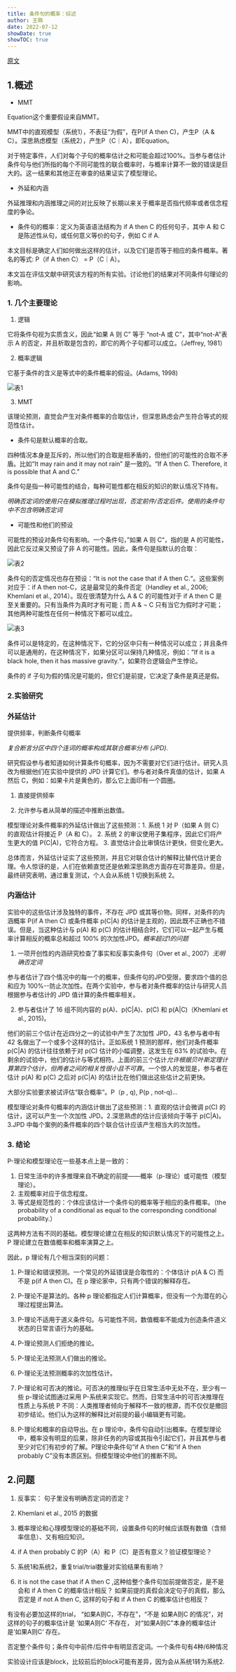 ```yaml
---
title: 条件句的概率：综述
author: 王萌
date: 2022-07-12
showDate: true 
showTOC: true
---
```


[原文](../Source_Files/2022-07-12-WM1.pdf)

## 1.概述

- MMT

Equation这个重要假设来自MMT。

MMT中的直观模型（系统1），不表征“为假”，在P(if A then C)，产生P（A & C）。深思熟虑模型（系统2），产生P（C｜A），即Equation。

对于特定事件，人们对每个子句的概率估计之和可能会超过100%。当参与者估计条件句与他们所指的每个不同可能性的联合概率时，与概率计算不一致的错误是巨大的。这一结果和其他正在审查的结果证实了模型理论。

- 外延和内涵

外延推理和内涵推理之间的对比反映了长期以来关于概率是否指代频率或者信念程度的争论。

- 条件句的概率：定义为英语语法结构为 if A then C 的任何句子，其中 A 和 C 是陈述性从句，或任何意义等价的句子，例如 C if A. 

本文目标是确定人们如何做出这样的估计，以及它们是否等于相应的条件概率。著名的等式: P（if A then C） = P（C｜A）。

本文旨在评估文献中研究该方程的所有实验。讨论他们的结果对不同条件句理论的影响。

### 1. 几个主要理论

1. 逻辑

它将条件句视为实质含义，因此“如果 A 则 C” 等于 “not-A 或 C”，其中“not-A”表示 A 的否定，并且析取是包含的，即它的两个子句都可以成立。（Jeffrey, 1981）

2. 概率逻辑

它基于条件的含义是等式中的条件概率的假设。(Adams, 1998)

![表1](../Supporting_Information/2022-07-12-WM1-table1.png)

3. MMT

该理论预测，直觉会产生对条件概率的合取估计，但深思熟虑会产生符合等式的规范性估计。

- 条件句是默认概率的合取。

四种情况本身是互斥的，所以他们的合取是相矛盾的，但他们的可能性的合取不矛盾。比如“It may rain and it may not rain” 是一致的。“If A then C.
Therefore, it is possible that A and C.”

条件句是指一种可能性的结合，每种可能性都在相反的知识的默认情况下持有。

*明确否定词的使用只在模拟推理过程时出现，否定前件/否定后件。使用的条件句中不包含明确否定词*

- 可能性和他们的预设

可能性的预设对条件句有影响。一个条件句，”如果 A 则 C“，指的是 A 的可能性，因此它反过来又预设了非 A 的可能性。因此，条件句是指默认的合取：

![表2](../Supporting_Information/2022-07-12-WM1-table2.png)

条件句的否定情况也存在预设：“It is not the case that if A then C.“。这些案例对应于：if​​ A then not-C，这是最常见的条件否定（Handley et al., 2006; Khemlani et al., 2014）。现在很清楚为什么 A & C 的可能性对于 if A then C 是至关重要的。只有当条件为真时才有可能；而 A & ¬ C 只有当它为假时才可能；其他两种可能性在任何一种情况下都可以成立。

![表3](../Supporting_Information/2022-07-12-WM1-table3.png)

条件可以是特定的，在这种情况下，它的分区中只有一种情况可以成立；并且条件可以是通用的，在这种情况下，如果分区可以保持几种情况，例如：”If it is a black hole, then it has massive gravity.“，如果符合逻辑会产生悖论。

条件的 if 子句为假的情况是可能的，但它们是前提，它决定了条件是真还是假。

### 2.实验研究

### 外延估计

提供频率，判断条件句概率

*复合断言分区中四个连词的概率构成其联合概率分布 (JPD).*

研究假设参与者知道如何计算条件句概率，因为不需要对它们进行估计。研究人员改为根据他们在实验中提供的 JPD 计算它们。参与者对条件真值的估计，如果 A 然后 C，例如：如果卡片是黄色的，那么它上面印有一个圆圈。

1. 直接提供频率

2. 允许参与者从简单的描述中推断出数值。

模型理论对条件概率的外延估计做​​出了这些预测：1. 系统 1 对 P（如果 A 则 C）的直观估计将接近 P（A 和 C）。 2. 系统 2 的审议使用子集程序，因此它们将产生更大的值 P(C|A)，它符合方程。 3. 直觉估计会比审慎估计更快，但变化更大。

总体而言，外延估计证实了这些预测，并且它对联合估计的解释比替代估计更合理。令人惊讶的是，人们在依赖直觉还是依赖深思熟虑方面存在可靠差异。但是，最终研究表明，通过重复测试，个人会从系统 1 切换到系统 2。

### 内涵估计

实验中的这些估计涉及独特的事件，不存在 JPD 或其等价物。同样，对条件的内涵概率 P(if A then C) 或条件概率 p(C|A) 的估计是主观的，因此既不正确也不错误。但是，当这种估计与 p(A) 和 p(C) 的估计相结合时，它们可以一起产生与概率计算相反的概率总和超过 100% 的次加性JPD。*概率超过1的问题*

1. 一项开创性的内涵研究检查了事实和反事实条件句（Over et al., 2007）*无明确否定词* 

参与者估计了四个情况中的每一个的概率，但条件句的JPD受限，要求四个值的总和应为 100%--防止次加性。在两个实验中，参与者对条件概率的估计与研究人员根据参与者估计的 JPD 值计算的条件概率相关。

2. 参与者估计了 16 组不同内容的 p(A)、p(C|A)、p(C) 和 p(A|C)（Khemlani et al., 2015)。

他们的前三个估计在近四分之一的试验中产生了次加性 JPD，43 名参与者中有 42 名做出了一个或多个这样的估计。正如系统 1 预测的那样，他们对条件概率 p(C|A) 的估计往往依赖于对 p(C) 估计的小幅调整，这发生在 63% 的试验中。在剩余的试验中，他们的估计与等式相符。上面的前三个估计*允许根据贝叶斯定理计算第四个估计，但两者之间的相关性很小且不可靠*。一个惊人的发现是，参与者在估计 p(A) 和 p(C) 之后对 p(C|A) 的估计比在他们做出这些估计之前更快。 

大部分实验要求被试评估“联合概率”。P（p , q), P(p , not-q)...

模型理论对条件句概率的内涵估计做出了这些预测：1. 直观的估计会微调 p(C) 的估计，这可以产生一个次加性 JPD。2.深思熟虑的估计应该倾向于等于 p(C|A)。3.JPD 中每个案例的条件概率的四个联合估计应该产生相当大的次加性。

### 3. 结论

P-理论和模型理论在一些基本点上是一致的： 
1. 日常生活中的许多推理来自不确定的前提——概率（p-理论）或可能性（模型理论）。 
2. 主观概率对应于信念程度。 
3. 等式是规范性的：个体应该估计一个条件句的概率等于相应的条件概率。（the probability of a conditional as equal to the corresponding conditional probability.）

这两种方法有不同的基础。模型理论建立在相反的知识默认情况下的可能性之上。 P 理论建立在数值概率和概率演算之上。

因此，p 理论有几个相当深刻的问题：

1. P-理论和错误预测。一个常见的外延错误是合取性的：个体估计 p(A & C) 而不是 p(if A then C)。在 p 理论家中，只有两个错误的解释存在。

2. P-理论不是算法的。各种 p 理论都指定人们计算概率，但没有一个为潜在的心理过程提出算法。

3. P-理论不适用于道义条件句。与可能性不同，数值概率不能成为创造条件道义状态的日常言语行为的基础。

4. P-理论预测人们拒绝的推论。

5. P-理论无法预测人们做出的推论。

6. P-理论无法预测概率的次加性估计。

7. P-理论和可否决的推论。可否决的推理似乎在日常生活中无处不在，至少有一些 p-理论试图通过采用 P-系统来实现它。然而，日常生活中的可否决推理在性质上与系统 P 不同：人类推理者倾向于解释不一致的根源，而不仅仅是撤回初步结论。他们认为这样的解释比对前提的最小编辑更有可能。

8. P-理论和概率的自动导出。在 p 理论中，条件句自动引出概率。在模型理论中，概率没有明显的后果，除非任务的内容或其指令引起它们，并且其参与者至少对它们有初步的了解。P理论中条件句“if A then C”和“if A then probably C”没有本质区别。但模型理论中他们的推断不同。

## 2.问题

1. 反事实： 句子里没有明确否定词的否定？

2. Khemlani et al., 2015 的数据

3. 概率理论和心理模型理论的基础不同，设置条件句的时候应该既有数值（含频率信息）、又有相应知识。

4. if A then probably C 的P（A）和 P（C）是否有意义？验证模型理论？

5. 系统1和系统2，重复trial/trial数量对实验结果有影响？

6. it is not the case that if A then C ,这种给整个条件句加前提做否定，是不是会和 if A then C 的概率估计相反？ 如果前提的真假会决定句子的真假，那么否定是 if not A then C, 这样的句子和 if A then C 的概率估计也相反？

有没有必要加这样的trial， “如果A则C，不存在”，“不是 如果A则C 的情况”，对这样的句子的概率估计是 ‘如果A则C‘ 不存在， 对“如果A则C”本身的概率估计是‘如果A则C‘ 存在。

否定整个条件句；条件句中前件/后件中有明显否定词。一个条件句有4种/6种情况

实验设计应该是block，比较前后的block可能有差异，因为会从系统1转为系统2.


